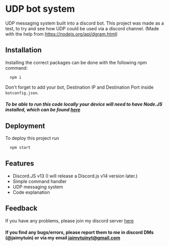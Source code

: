 
# UDP bot system

UDP messaging system built into a discord bot. This project was made as a test, to try and see how UDP could be used via a discord channel. (Made with the help from https://nodejs.org/api/dgram.html)


## Installation

Installing the correct packages can be done with the following npm command:

```bash
  npm i
```
Don't forget to add your bot, Destination IP and Destination Port inside `botconfig.json`.
##### To be able to run this code locally your device will need to have Node.JS installed, which can be found [here](https://nodejs.org/en/download)
    
## Deployment

To deploy this project run

```bash
  npm start
```


## Features

- Discord.JS v13 (I will release a Discord.js v14 version later.)
- Simple command handler
- UDP messaging system
- Code explanation 


## Feedback

If you have any problems, please join my discord server [here](https://discord.gg/D8ZcY8SJdy)
#### If you find any bugs/errors, please report them to me in discord DMs (@jaimytuin) or via my email jaimytuinyt@gmail.com

